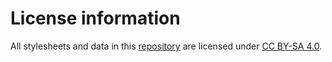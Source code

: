 # License information

All stylesheets and data in this [repository](https://github.com/tillgrallert/CteTeiArabicEditions) are licensed under [CC BY-SA 4.0](http://creativecommons.org/licenses/by-sa/4.0/).
